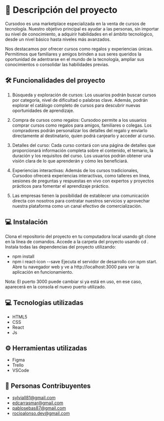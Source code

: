 # 📣 Descripción del proyecto 

Cursodoo es una marketplace especializada en la venta de cursos de tecnología. Nuestro objetivo principal es ayudar a las personas, sin importar su nivel de conocimiento, a adquirir habilidades en el ámbito tecnológico, desde un nivel básico hasta niveles más avanzados.

Nos destacamos por ofrecer cursos como regalos y experiencias únicas. Permitimos que familiares y amigos brinden a sus seres queridos la oportunidad de adentrarse en el mundo de la tecnología, ampliar sus conocimientos o consolidar las habilidades previas.

## 🛠️ Funcionalidades del proyecto

1. Búsqueda y exploración de cursos: Los usuarios podrán buscar cursos por categoría, nivel de dificultad o palabras clave. Además, podrán explorar el catálogo completo de cursos para descubrir nuevas oportunidades de aprendizaje.

2. Compra de cursos como regalos: Cursodoo permite a los usuarios comprar cursos como regalos para amigos, familiares o colegas. Los compradores podrán personalizar los detalles del regalo y enviarlo directamente al destinatario, quien podrá canjearlo y acceder al curso.

3. Detalles del curso: Cada curso contará con una página de detalles que proporcionará información completa sobre el contenido, el temario, la duración y los requisitos del curso. Los usuarios podrán obtener una visión clara de lo que aprenderán y cómo les beneficiará.

4. Experiencias interactivas: Además de los cursos tradicionales, Cursodoo ofrecerá experiencias interactivas, como talleres en línea, sesiones de preguntas y respuestas en vivo con expertos y proyectos prácticos para fomentar el aprendizaje práctico.

5. Las empresas tienen la posibilidad de establecer una comunicación directa con nosotros para contratar nuestros servicios y aprovechar nuestra plataforma como un canal efectivo de comercialización.
   
## 💻 Instalación

Clona el repositorio del proyecto en tu computadora local usando git clone <url-del-repositorio> en la línea de comandos.
Accede a la carpeta del proyecto usando cd <nombre-del-proyecto>.
Instala todas las dependencias del proyecto utilizando:
 - npm install
 - npm i react-icon --save
Ejecuta el servidor de desarrollo con npm start.
Abre tu navegador web y ve a http://localhost:3000 para ver la aplicación en funcionamiento.

Nota: El puerto 3000 puede cambiar si ya está en uso, en ese caso, aparecerá en la consola el nuevo puerto utilizado.


## 💻 Tecnologías utilizadas

- HTML5
- CSS
- React
- Js

## ⚙ Herramientas utilizadas

- Figma
- Trello
- VSCode

## 👥 Personas Contribuyentes

- sylviall81@gmail.com
- edcarrasmar@gmail.com
- pablosebas87@gmail.com
- rocioalonso.dev@gmail.com
